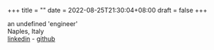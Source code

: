 +++
title =  ""
date = 2022-08-25T21:30:04+08:00
draft = false
+++

an undefined 'engineer'  
Naples, Italy  
[linkedin](https://www.linkedin.com/in/alessio-maddaluno-8698a012b/) - [github](https://github.com/alessiomaddaluno) 